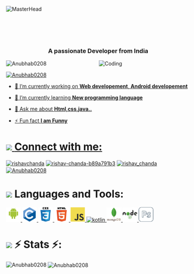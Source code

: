 ![MasterHead](https://user-images.githubusercontent.com/86270481/214122618-1bf43327-cdef-456e-81fe-fc71a9070c07.gif)
<h1 align="center">
        <a href="https://git.io/typing-svg">
            <img src="https://readme-typing-svg.herokuapp.com/?font=Righteous&size=35&center=true&vCenter=true&width=500&height=70&duration=4000&lines=Hey+There!+👋;+I'm+Anubhab+Sen+!;" alt="">
        </a>
    </h1>
<h3 align="center">A passionate Developer from India</h3>
<img align="right" alt="Coding" width="250" src="https://camo.githubusercontent.com/88adc7c88c9d3dba7479020846ed35d13410e3707c7f149e1c6140cc6beaef9a/68747470733a2f2f70687973696373677572756b756c2e66696c65732e776f726470726573732e636f6d2f323031392f30322f6368617261637465722d312e676966">


<p align="left"> <img src="https://komarev.com/ghpvc/?username=Anubhab0208&label=Profile%20views&color=0e75b6&style=flat" alt="Anubhab0208" /> </p>

<p align="left"> <a href="https://twitter.com/AnubhabGamer" target="blank"><img src="https://img.shields.io/twitter/follow/AnubhabGamer?logo=twitter&style=for-the-badge" alt="Anubhab0208"  </p>

- 🔭 I’m currently working on **Web developement**, **Android developement**

- 🌱 I’m currently learning **New programming language**

- 💬 Ask me about **Html,css,java..**

- ⚡ Fun fact **I am Funny**

<h1 align="left"> <img src="https://media2.giphy.com/media/v1.Y2lkPTc5MGI3NjExMnFmZ2Y1bDY4OHJubzRocXV6MXhlYmNidTNwa2V3ajVkcnFpeWw0aiZlcD12MV9pbnRlcm5hbF9naWZfYnlfaWQmY3Q9cw/eCgYMdK5xiXhVpDlyO/giphy.gif" width="25"> <b> Connect with me:</b></h1>
<p align="left">
<a href="https://twitter.com/AnubhabGamer" target="blank"><img align="center" src="https://raw.githubusercontent.com/rahuldkjain/github-profile-readme-generator/master/src/images/icons/Social/twitter.svg" alt="rishavchanda" height="30" width="40" /></a>
<a href="https://linkedin.com/in/" target="blank"><img align="center" src="https://raw.githubusercontent.com/rahuldkjain/github-profile-readme-generator/master/src/images/icons/Social/linked-in-alt.svg" alt="rishav-chanda-b89a791b3" height="30" width="40" /></a>
<a href="https://instagram.com/" target="blank"><img align="center" src="https://raw.githubusercontent.com/rahuldkjain/github-profile-readme-generator/master/src/images/icons/Social/instagram.svg" alt="rishav_chanda" height="30" width="40" /></a>
<a href="https://www.youtube.com/c/" target="blank"><img align="center" src="https://raw.githubusercontent.com/rahuldkjain/github-profile-readme-generator/master/src/images/icons/Social/youtube.svg" alt="Anubhab0208" height="30" width="40" /></a>
</p>


<h1 align="left"> <img src="https://media1.giphy.com/media/v1.Y2lkPTc5MGI3NjExYjE3Zm9wbHNyYTdydzhzZDJwMHRnMnk2NG9heTg0ZnI2czlpbmxpeiZlcD12MV9pbnRlcm5hbF9naWZfYnlfaWQmY3Q9cw/IauL6LvGNlT3ffhcqq/giphy.gif" width="25"> <b> Languages and Tools:</b></h1>

<p align="left"> <a href="https://developer.android.com" target="_blank" rel="noreferrer"> <img src="https://raw.githubusercontent.com/devicons/devicon/master/icons/android/android-original-wordmark.svg" alt="android" width="40" height="40"/> </a> <a href="https://www.cprogramming.com/" target="_blank" rel="noreferrer"> <img src="https://raw.githubusercontent.com/devicons/devicon/master/icons/c/c-original.svg" alt="c" width="40" height="40"/> </a> <a href="https://www.w3schools.com/css/" target="_blank" rel="noreferrer"> <img src="https://raw.githubusercontent.com/devicons/devicon/master/icons/css3/css3-original-wordmark.svg" alt="css3" width="40" height="40"/> </a> <a href="https://www.w3.org/html/" target="_blank" rel="noreferrer"> <img src="https://raw.githubusercontent.com/devicons/devicon/master/icons/html5/html5-original-wordmark.svg" alt="html5" width="40" height="40"/> </a> <a href="https://developer.mozilla.org/en-US/docs/Web/JavaScript" target="_blank" rel="noreferrer"> <img src="https://raw.githubusercontent.com/devicons/devicon/master/icons/javascript/javascript-original.svg" alt="javascript" width="40" height="40"/> </a> <a href="https://kotlinlang.org" target="_blank" rel="noreferrer"> <img src="https://www.vectorlogo.zone/logos/kotlinlang/kotlinlang-icon.svg" alt="kotlin" width="40" height="40"/> </a> <a href="https://www.mongodb.com/" target="_blank" rel="noreferrer"> <img src="https://raw.githubusercontent.com/devicons/devicon/master/icons/mongodb/mongodb-original-wordmark.svg" alt="mongodb" width="40" height="40"/> </a> <a href="https://nodejs.org" target="_blank" rel="noreferrer"> <img src="https://raw.githubusercontent.com/devicons/devicon/master/icons/nodejs/nodejs-original-wordmark.svg" alt="nodejs" width="40" height="40"/> </a> <a href="https://www.photoshop.com/en" target="_blank" rel="noreferrer"> <img src="https://raw.githubusercontent.com/devicons/devicon/master/icons/photoshop/photoshop-line.svg" alt="photoshop" width="40" height="40"/> </a> </p>


<h1 align="left"> <img src="https://media2.giphy.com/media/QssGEmpkyEOhBCb7e1/giphy.gif?cid=ecf05e47a0n3gi1bfqntqmob8g9aid1oyj2wr3ds3mg700bl&rid=giphy.gif" width="25"> <b> ⚡ Stats ⚡:</b></h1>



<p><img align="left" src="https://github-readme-stats.vercel.app/api/top-langs?username=Anubhab0208&show_icons=true&locale=en&layout=compact&theme=tokyonight" alt="Anubhab0208" /></p>

<p>&nbsp;<img align="center" src="https://github-readme-stats.vercel.app/api?username=Anubhab0208&show_icons=true&locale=en&theme=tokyonight" alt="Anubhab0208" /></p>
